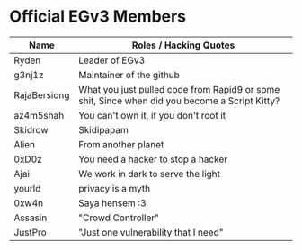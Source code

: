 # Official EGv3 Members

| Name | Roles / Hacking Quotes |
|--|--|
| Ryden | Leader of EGv3 |
| g3nj1z | Maintainer of the github |
| RajaBersiong | What you just pulled code from Rapid9 or some shit, Since when did you become a Script Kitty? | 
| az4m5shah | You can't own it, if you don't root it |
| Skidrow | Skidipapam |
| Alien | From another planet |
| 0xD0z | You need a hacker to stop a hacker |
| Ajai | We work in dark to serve the light  |
| yourld | privacy is a myth |
| 0xw4n | Saya hensem :3 |
| Assasin | "Crowd Controller" |
| JustPro | "Just one vulnerability that I need" |
